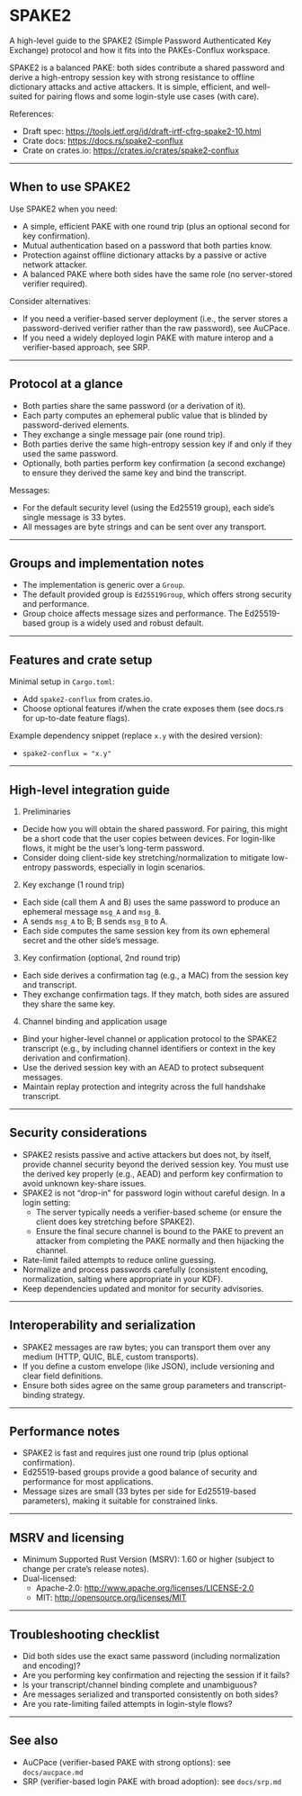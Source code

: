 # SPAKE2

A high-level guide to the SPAKE2 (Simple Password Authenticated Key Exchange) protocol and how it fits into the PAKEs-Conflux workspace.

SPAKE2 is a balanced PAKE: both sides contribute a shared password and derive a high-entropy session key with strong resistance to offline dictionary attacks and active attackers. It is simple, efficient, and well-suited for pairing flows and some login-style use cases (with care).

References:
- Draft spec: https://tools.ietf.org/id/draft-irtf-cfrg-spake2-10.html
- Crate docs: https://docs.rs/spake2-conflux
- Crate on crates.io: https://crates.io/crates/spake2-conflux

---

## When to use SPAKE2

Use SPAKE2 when you need:
- A simple, efficient PAKE with one round trip (plus an optional second for key confirmation).
- Mutual authentication based on a password that both parties know.
- Protection against offline dictionary attacks by a passive or active network attacker.
- A balanced PAKE where both sides have the same role (no server-stored verifier required).

Consider alternatives:
- If you need a verifier-based server deployment (i.e., the server stores a password-derived verifier rather than the raw password), see AuCPace.
- If you need a widely deployed login PAKE with mature interop and a verifier-based approach, see SRP.

---

## Protocol at a glance

- Both parties share the same password (or a derivation of it).
- Each party computes an ephemeral public value that is blinded by password-derived elements.
- They exchange a single message pair (one round trip).
- Both parties derive the same high-entropy session key if and only if they used the same password.
- Optionally, both parties perform key confirmation (a second exchange) to ensure they derived the same key and bind the transcript.

Messages:
- For the default security level (using the Ed25519 group), each side’s single message is 33 bytes.
- All messages are byte strings and can be sent over any transport.

---

## Groups and implementation notes

- The implementation is generic over a `Group`.
- The default provided group is `Ed25519Group`, which offers strong security and performance.
- Group choice affects message sizes and performance. The Ed25519-based group is a widely used and robust default.

---

## Features and crate setup

Minimal setup in `Cargo.toml`:
- Add `spake2-conflux` from crates.io.
- Choose optional features if/when the crate exposes them (see docs.rs for up-to-date feature flags).

Example dependency snippet (replace `x.y` with the desired version):
- `spake2-conflux = "x.y"`

---

## High-level integration guide

1) Preliminaries
- Decide how you will obtain the shared password. For pairing, this might be a short code that the user copies between devices. For login-like flows, it might be the user’s long-term password.
- Consider doing client-side key stretching/normalization to mitigate low-entropy passwords, especially in login scenarios.

2) Key exchange (1 round trip)
- Each side (call them A and B) uses the same password to produce an ephemeral message `msg_A` and `msg_B`.
- A sends `msg_A` to B; B sends `msg_B` to A.
- Each side computes the same session key from its own ephemeral secret and the other side’s message.

3) Key confirmation (optional, 2nd round trip)
- Each side derives a confirmation tag (e.g., a MAC) from the session key and transcript.
- They exchange confirmation tags. If they match, both sides are assured they share the same key.

4) Channel binding and application usage
- Bind your higher-level channel or application protocol to the SPAKE2 transcript (e.g., by including channel identifiers or context in the key derivation and confirmation).
- Use the derived session key with an AEAD to protect subsequent messages.
- Maintain replay protection and integrity across the full handshake transcript.

---

## Security considerations

- SPAKE2 resists passive and active attackers but does not, by itself, provide channel security beyond the derived session key. You must use the derived key properly (e.g., AEAD) and perform key confirmation to avoid unknown key-share issues.
- SPAKE2 is not “drop-in” for password login without careful design. In a login setting:
  - The server typically needs a verifier-based scheme (or ensure the client does key stretching before SPAKE2).
  - Ensure the final secure channel is bound to the PAKE to prevent an attacker from completing the PAKE normally and then hijacking the channel.
- Rate-limit failed attempts to reduce online guessing.
- Normalize and process passwords carefully (consistent encoding, normalization, salting where appropriate in your KDF).
- Keep dependencies updated and monitor for security advisories.

---

## Interoperability and serialization

- SPAKE2 messages are raw bytes; you can transport them over any medium (HTTP, QUIC, BLE, custom transports).
- If you define a custom envelope (like JSON), include versioning and clear field definitions.
- Ensure both sides agree on the same group parameters and transcript-binding strategy.

---

## Performance notes

- SPAKE2 is fast and requires just one round trip (plus optional confirmation).
- Ed25519-based groups provide a good balance of security and performance for most applications.
- Message sizes are small (33 bytes per side for Ed25519-based parameters), making it suitable for constrained links.

---

## MSRV and licensing

- Minimum Supported Rust Version (MSRV): 1.60 or higher (subject to change per crate’s release notes).
- Dual-licensed:
  - Apache-2.0: http://www.apache.org/licenses/LICENSE-2.0
  - MIT: http://opensource.org/licenses/MIT

---

## Troubleshooting checklist

- Did both sides use the exact same password (including normalization and encoding)?
- Are you performing key confirmation and rejecting the session if it fails?
- Is your transcript/channel binding complete and unambiguous?
- Are messages serialized and transported consistently on both sides?
- Are you rate-limiting failed attempts in login-style flows?

---

## See also

- AuCPace (verifier-based PAKE with strong options): see `docs/aucpace.md`
- SRP (verifier-based login PAKE with broad adoption): see `docs/srp.md`
